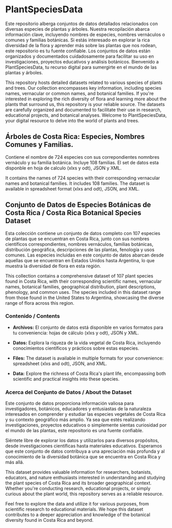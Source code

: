 # PlantSpeciesData
 Este repositorio alberga conjuntos de datos detallados relacionados con diversas especies de plantas y árboles. Nuestra recopilación abarca información clave, incluyendo nombres de especies, nombres vernáculos o comunes y familias botánicas. Si estás interesado en explorar la rica diversidad de la flora y aprender más sobre las plantas que nos rodean, este repositorio es tu fuente confiable. Los conjuntos de datos están organizados y documentados cuidadosamente para facilitar su uso en investigaciones, proyectos educativos y análisis botánicos. Bienvenido a PlantSpeciesData, tu recurso digital para sumergirte en el mundo de las plantas y árboles.

 This repository hosts detailed datasets related to various species of plants and trees. Our collection encompasses key information, including species names, vernacular or common names, and botanical families. If you're interested in exploring the rich diversity of flora and learning more about the plants that surround us, this repository is your reliable source. The datasets are carefully organized and documented to facilitate their use in research, educational projects, and botanical analyses. Welcome to PlantSpeciesData, your digital resource to delve into the world of plants and trees.

## Árboles de Costa Rica: Especies, Nombres Comunes y Familias.
 Contiene el nombre de 724 especies con sus correpondientes nomnbres vernáculo y su familia botánica. Incluye 108 familias.
El set de datos esta disponble en hoja de calculo (xlxs y odt), JSON y XML.

It contains the names of 724 species with their corresponding vernacular names and botanical families. It includes 108 families.
The dataset is available in spreadsheet format (xlxs and odt), JSON, and XML.
## Conjunto de Datos de Especies Botánicas de Costa Rica / Costa Rica Botanical Species Dataset
Esta colección contiene un conjunto de datos completo con 107 especies de plantas que se encuentran en Costa Rica, junto con sus nombres científicos correspondientes, nombres vernáculos, familias botánicas, distribución geográfica, descripciones de las plantas, fenología y usos comunes. Las especies incluidas en este conjunto de datos abarcan desde aquellas que se encuentran en Estados Unidos hasta Argentina, lo que muestra la diversidad de flora en esta región.

This collection contains a comprehensive dataset of 107 plant species found in Costa Rica, with their corresponding scientific names, vernacular names, botanical families, geographical distribution, plant descriptions, phenology, and common uses. The species included in this dataset range from those found in the United States to Argentina, showcasing the diverse range of flora across this region.

### Contenido / Contents

- **Archivos:** El conjunto de datos está disponible en varios formatos para tu conveniencia: hojas de cálculo (xlxs y odt), JSON y XML.
- **Datos:** Explora la riqueza de la vida vegetal de Costa Rica, incluyendo conocimientos científicos y prácticos sobre estas especies.

- **Files:** The dataset is available in multiple formats for your convenience: spreadsheet (xlxs and odt), JSON, and XML.
- **Data:** Explore the richness of Costa Rica's plant life, encompassing both scientific and practical insights into these species.

### Acerca del Conjunto de Datos / About the Dataset

Este conjunto de datos proporciona información valiosa para investigadores, botánicos, educadores y entusiastas de la naturaleza interesados en comprender y estudiar las especies vegetales de Costa Rica y su contexto geográfico más amplio. Ya sea que estés realizando investigaciones, proyectos educativos o simplemente sientas curiosidad por el mundo de las plantas, este repositorio es una fuente confiable.

Siéntete libre de explorar los datos y utilizarlos para diversos propósitos, desde investigaciones científicas hasta materiales educativos. Esperamos que este conjunto de datos contribuya a una apreciación más profunda y al conocimiento de la diversidad botánica que se encuentra en Costa Rica y más allá.

This dataset provides valuable information for researchers, botanists, educators, and nature enthusiasts interested in understanding and studying the plant species of Costa Rica and its broader geographical context. Whether you're conducting research, educational projects, or simply curious about the plant world, this repository serves as a reliable resource.

Feel free to explore the data and utilize it for various purposes, from scientific research to educational materials. We hope this dataset contributes to a deeper appreciation and knowledge of the botanical diversity found in Costa Rica and beyond.
